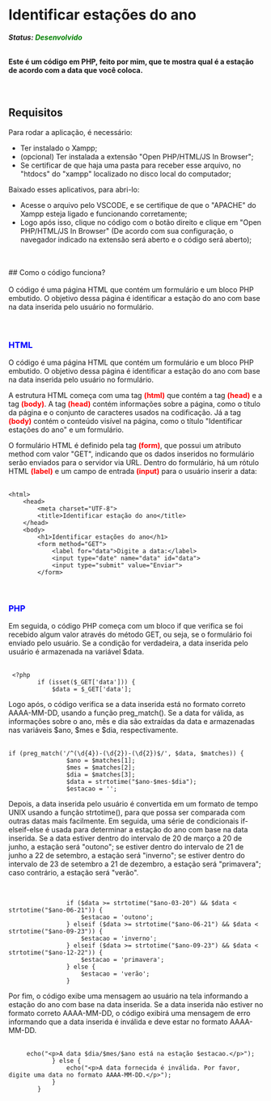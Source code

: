 # Identificar estações do ano

***Status: <font color="green">Desenvolvido***</font> <br>
<br>

**Este é um código em PHP, feito por mim, que te mostra qual é a estação de acordo com a data que você coloca.**<br>
<br>
<br>
## Requisitos
Para rodar a aplicação, é necessário:<br>

* Ter instalado o Xampp;
* (opcional) Ter instalada a extensão "Open PHP/HTML/JS In Browser";
* Se certificar de que haja uma pasta para receber esse arquivo, no "htdocs" do "xampp" localizado no disco local do computador;

Baixado esses aplicativos, para abri-lo:<br>

* Acesse o arquivo pelo VSCODE, e se certifique de que o "APACHE" do Xampp esteja ligado e funcionando corretamente;
* Logo após isso, clique no código com o botão direito e clique em "Open PHP/HTML/JS In Browser"
(De acordo com sua configuração, o navegador indicado na extensão será aberto e o código será aberto);<br>
<br>
<br>
## Como o código funciona?<br>
<br>
O código é uma página HTML que contém um formulário e um bloco PHP embutido. O objetivo dessa página é identificar a estação do ano com base na data inserida pelo usuário no formulário.<BR>
<BR>
<BR>

<font color="blue">

### **HTML**
</font>


O código é uma página HTML que contém um formulário e um bloco PHP embutido. O objetivo dessa página é identificar a estação do ano com base na data inserida pelo usuário no formulário.

A estrutura HTML começa com uma tag <font color="red">**(html)**</font> que contém a tag <font color="red">**(head)**</font> e a tag <font color="red">**(body)**</font>. A tag <font color="red">**(head)**</font> contém informações sobre a página, como o título da página e o conjunto de caracteres usados na codificação. Já a tag <font color="red">**(body)**</font> contém o conteúdo visível na página, como o título "Identificar estações do ano" e um formulário.

O formulário HTML é definido pela tag <font color="red">**(form)**</font>, que possui um atributo method com valor "GET", indicando que os dados inseridos no formulário serão enviados para o servidor via URL. Dentro do formulário, há um rótulo HTML <font color="red">**(label)**</font> e um campo de entrada <font color="red">**(input)**</font> para o usuário inserir a data: <br>
<br>
```
<html>
    <head>
        <meta charset="UTF-8">
        <title>Identificar estação do ano</title>
    </head>
    <body>
        <h1>Identificar estações do ano</h1>
        <form method="GET">
            <label for="data">Digite a data:</label>
            <input type="date" name="data" id="data">
            <input type="submit" value="Enviar">
        </form>
``` 
<br>

<font color="blue">

### **PHP** </font>

Em seguida, o código PHP começa com um bloco if que verifica se foi recebido algum valor através do método GET, ou seja, se o formulário foi enviado pelo usuário. Se a condição for verdadeira, a data inserida pelo usuário é armazenada na variável $data.<br>
<br>
```
 <?php
        if (isset($_GET['data'])) {
            $data = $_GET['data'];

```
Logo após, o código verifica se a data inserida está no formato correto AAAA-MM-DD, usando a função preg_match(). Se a data for válida, as informações sobre o ano, mês e dia são extraídas da data e armazenadas nas variáveis $ano, $mes e $dia, respectivamente. <br>
<br>

```   
if (preg_match('/^(\d{4})-(\d{2})-(\d{2})$/', $data, $matches)) {
                $ano = $matches[1];
                $mes = $matches[2];
                $dia = $matches[3];
                $data = strtotime("$ano-$mes-$dia");
                $estacao = '';

```

Depois, a data inserida pelo usuário é convertida em um formato de tempo UNIX usando a função strtotime(), para que possa ser comparada com outras datas mais facilmente. Em seguida, uma série de condicionais if-elseif-else é usada para determinar a estação do ano com base na data inserida. Se a data estiver dentro do intervalo de 20 de março a 20 de junho, a estação será "outono"; se estiver dentro do intervalo de 21 de junho a 22 de setembro, a estação será "inverno"; se estiver dentro do intervalo de 23 de setembro a 21 de dezembro, a estação será "primavera"; caso contrário, a estação será "verão".<br>
<br>
```

                if ($data >= strtotime("$ano-03-20") && $data < strtotime("$ano-06-21")) {
                    $estacao = 'outono';
                } elseif ($data >= strtotime("$ano-06-21") && $data < strtotime("$ano-09-23")) {
                    $estacao = 'inverno';
                } elseif ($data >= strtotime("$ano-09-23") && $data < strtotime("$ano-12-22")) {
                    $estacao = 'primavera';
                } else {
                    $estacao = 'verão';
                }
```

Por fim, o código exibe uma mensagem ao usuário na tela informando a estação do ano com base na data inserida. Se a data inserida não estiver no formato correto AAAA-MM-DD, o código exibirá uma mensagem de erro informando que a data inserida é inválida e deve estar no formato AAAA-MM-DD.<br>
<br>
```
     echo("<p>A data $dia/$mes/$ano está na estação $estacao.</p>");
            } else {
                echo("<p>A data fornecida é inválida. Por favor, digite uma data no formato AAAA-MM-DD.</p>");
            }
        }
```



